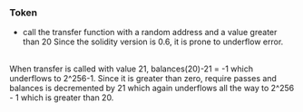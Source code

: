 ### Token

- call the transfer function with a random address and a value greater than 20
Since the solidity version is 0.6, it is prone to underflow error.
<br>
When transfer is called with value 21, balances(20)-21 = -1 which underflows to 2^256-1.
Since it is greater than zero, require passes and balances is decremented by 21 which again underflows all the way to 2^256 - 1 which is greater than 20.